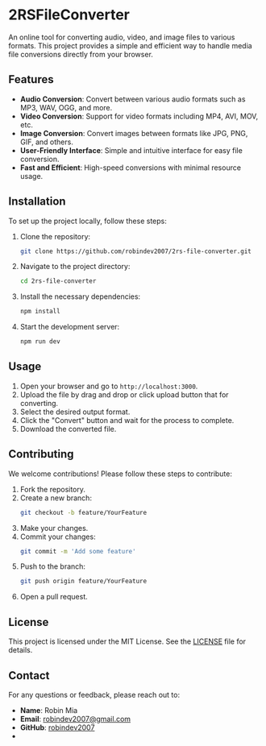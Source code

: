 # 2RSFileConverter

An online tool for converting audio, video, and image files to various formats. This project provides a simple and efficient way to handle media file conversions directly from your browser.

## Features

- **Audio Conversion**: Convert between various audio formats such as MP3, WAV, OGG, and more.
- **Video Conversion**: Support for video formats including MP4, AVI, MOV, etc.
- **Image Conversion**: Convert images between formats like JPG, PNG, GIF, and others.
- **User-Friendly Interface**: Simple and intuitive interface for easy file conversion.
- **Fast and Efficient**: High-speed conversions with minimal resource usage.

## Installation

To set up the project locally, follow these steps:

1. Clone the repository:
   ```bash
   git clone https://github.com/robindev2007/2rs-file-converter.git
   ```
2. Navigate to the project directory:
   ```bash
   cd 2rs-file-converter
   ```
3. Install the necessary dependencies:
   ```bash
   npm install
   ```
4. Start the development server:
   ```bash
   npm run dev
   ```

## Usage

1. Open your browser and go to `http://localhost:3000`.
2. Upload the file by drag and drop or click upload button that for converting.
3. Select the desired output format.
4. Click the "Convert" button and wait for the process to complete.
5. Download the converted file.

## Contributing

We welcome contributions! Please follow these steps to contribute:

1. Fork the repository.
2. Create a new branch:
   ```bash
   git checkout -b feature/YourFeature
   ```
3. Make your changes.
4. Commit your changes:
   ```bash
   git commit -m 'Add some feature'
   ```
5. Push to the branch:
   ```bash
   git push origin feature/YourFeature
   ```
6. Open a pull request.

## License

This project is licensed under the MIT License. See the [LICENSE](https://github.com/robindev2007/2rs-file-converter/blob/main/LICENSE) file for details.

## Contact

For any questions or feedback, please reach out to:

- **Name**: Robin Mia
- **Email**: [robindev2007@gmail.com](mailto:robindev2007@gmail.com)
- **GitHub**: [robindev2007](https://github.com/robindev2007)
-  
